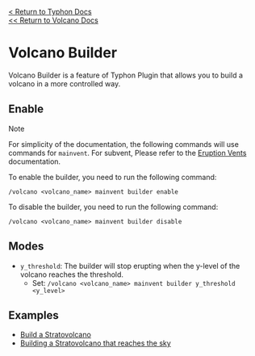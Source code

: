 [<  Return to Typhon Docs](/DOCS.md)  
[<< Return to Volcano Docs](./index.md)  

# Volcano Builder
Volcano Builder is a feature of Typhon Plugin that allows you to build a volcano in a more controlled way.

## Enable
> [!NOTE]  
> For simplicity of the documentation, the following commands will use commands for `mainvent`. For subvent, Please refer to the [Eruption Vents](./vents.md#commands) documentation.

To enable the builder, you need to run the following command:
```
/volcano <volcano_name> mainvent builder enable
```

To disable the builder, you need to run the following command:
```
/volcano <volcano_name> mainvent builder disable
```

## Modes
- `y_threshold`: The builder will stop erupting when the y-level of the volcano reaches the threshold.
  - Set: `/volcano <volcano_name> mainvent builder y_threshold <y_level>`

## Examples
- [Build a Stratovolcano](./tips/build_stratovolcano.md)
- [Building a Stratovolcano that reaches the sky](./tips/build_stratovolcano_sky.md)

